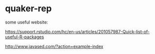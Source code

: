 # quaker-rep
some  useful website:

https://support.rstudio.com/hc/en-us/articles/201057987-Quick-list-of-useful-R-packages

http://www.javased.com/?action=example-index
